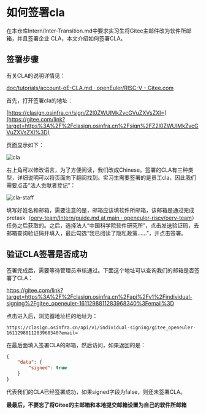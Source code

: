 # 如何签署cla

在本仓库Intern/Inter-Transition.md中要求实习生将Gitee主邮件改为软件所邮箱，并且签署企业 CLA，本文介绍如何签署CLA。

## 签署步骤

有关CLA的说明详情见：

[doc/tutorials/account-oE-CLA.md · openEuler/RISC-V - Gitee.com](https://gitee.com/openeuler/RISC-V/blob/master/doc/tutorials/account-oE-CLA.md#https://gitee.com/openeuler/RISC-V/pulls/39)

首先，打开签署cla的地址：

[https://clasign.osinfra.cn/sign/Z2l0ZWUlMkZvcGVuZXVsZXI=](https://gitee.com/link?target=https%3A%2F%2Fclasign.osinfra.cn%2Fsign%2FZ2l0ZWUlMkZvcGVuZXVsZXI%3D)

页面显示如下：

![cla](https://github.com/user-attachments/assets/b57c160a-9bee-4ebf-9864-10e437d683f3)

右上角可以修改语言，为了方便阅读，我们改成Chinese。签署的CLA有三种类型，详细说明可以将页面向下翻阅找到。实习生需要签署的是员工cla，因此我们需要点击“法人贡献者登记”：

![cla-staff](https://github.com/user-attachments/assets/b15be823-1ad5-4aad-8cc0-90ea3e50d9cd)

填写好姓名和邮箱，需要注意的是，邮箱应该填软件所邮箱，该邮箱是通过完成pretask（[oerv-team/Intern/guide.md at main · openeuler-riscv/oerv-team](https://github.com/openeuler-riscv/oerv-team/blob/main/Intern/guide.md)）任务之后获取的。之后，选择法人“中国科学院软件研究所”，点击发送验证码，去邮箱查询验证码并填入，最后勾选“我已阅读了隐私政策……”，并点击签署。

## 验证CLA签署是否成功

签署完成后，需要等待管理员审核通过。下面这个地址可以查询我们的邮箱是否签署了CLA：

https://gitee.com/link?target=https%3A%2F%2Fclasign.osinfra.cn%2Fapi%2Fv1%2Findividual-signing%2Fgitee_openeuler-1611298811283968340%3Femail%3D

点击进入后，浏览器地址栏的地址为：

`https://clasign.osinfra.cn/api/v1/individual-signing/gitee_openeuler-1611298811283968340?email=`

在最后面填入签署CLA的邮箱，然后访问，如果返回的是：

```json
{
    "data": {
        "signed": true
    }
}
```

代表我们的CLA已经签署成功，如果signed字段为false，则还未签署CLA。

**最最后，不要忘了将Gitee的主邮箱和本地提交邮箱设置为自己的软件所邮箱**